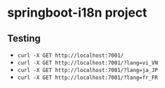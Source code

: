 # springboot-i18n project
## Testing
* `curl -X GET http://localhost:7001/`
* `curl -X GET http://localhost:7001/?lang=vi_VN`
* `curl -X GET http://localhost:7001/?lang=ja_JP`
* `curl -X GET http://localhost:7001/?lang=fr_FR`
